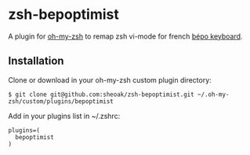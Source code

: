 # zsh-bepoptimist

A plugin for [oh-my-zsh](https://github.com/robbyrussell/oh-my-zsh) to remap zsh 
vi-mode for french [bépo keyboard](http://bepo.fr/wiki/Accueil).

## Installation

Clone or download in your oh-my-zsh custom plugin directory:

    $ git clone git@github.com:sheoak/zsh-bepoptimist.git ~/.oh-my-zsh/custom/plugins/bepoptimist

Add in your plugins list in ~/.zshrc:

    plugins=(
      bepoptimist
    )
